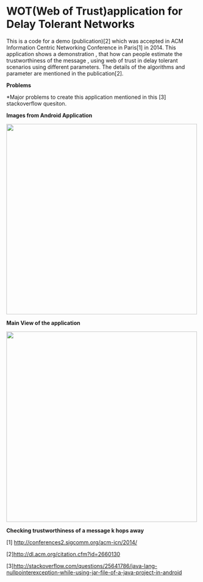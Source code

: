 # WOT(Web of Trust)application for Delay Tolerant Networks

This is a code for a demo (publication)[2] which was accepted in ACM Information Centric Networking Conference in Paris[1] in 2014.
This application shows a demonstration , that how can people estimate the trustworthiness of the message , using web of trust in delay tolerant scenarios using different parameters. The details of the algorithms and parameter are mentioned in the publication[2].

**Problems**

*Major problems to create this application mentioned in this [3] stackoverflow quesiton.


**Images from Android Application**


<img src="https://cloud.githubusercontent.com/assets/1822240/12904499/93b5de94-ced8-11e5-869d-79801ae151ca.png" width="500">

**Main View of the application**

<img src="https://cloud.githubusercontent.com/assets/1822240/12904500/949b9d6c-ced8-11e5-83aa-481e5fa49779.png" width="500">

**Checking trustworthiness of a message k hops away**


[1] http://conferences2.sigcomm.org/acm-icn/2014/

[2]http://dl.acm.org/citation.cfm?id=2660130

[3]http://stackoverflow.com/questions/25641786/java-lang-nullpointerexception-while-using-jar-file-of-a-java-project-in-android


